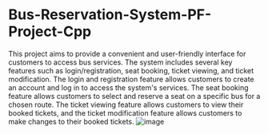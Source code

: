 # Bus-Reservation-System-PF-Project-Cpp
This project aims to provide a convenient and user-friendly interface for  customers to access bus services. The system includes several key features such as login/registration,  seat booking, ticket viewing, and ticket modification. The login and registration feature allows customers to create an account and log in to access the system's services. The seat booking feature  allows customers to select and reserve a seat on a specific bus for a chosen route. The ticket viewing  feature allows customers to view their booked tickets, and the ticket modification feature allows customers to make changes to their booked tickets.
![image](https://github.com/rameezmughal/Bus-Reservation-System-PF-Project-Cpp/assets/136797842/537e990a-cf20-4d5f-98e5-41312535d5d0)
